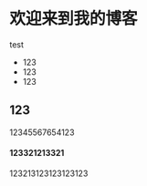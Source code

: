 # 欢迎来到我的博客



test

- 123
- 123
- 123



## 123

12345567654123

#### 123321213321

123213123123123123

